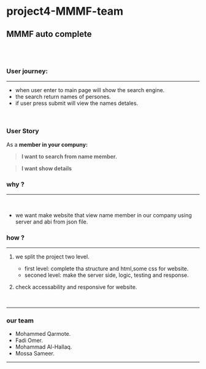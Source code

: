 # project4-MMMF-team
## MMMF auto complete

<br/>

<br/>

### User journey:
<hr/>

* when user enter to main page will show the search engine.
* the search return names of persones.
* if user press submit will view the names detales. 

<br/>

### User Story

As a **member in your compuny:**
>  **I want to search from name member.** 

>  **I want show details** 


### why ?

<hr/>

<br/> 

* we want make website that view name member in our company using server and abi from json file.

### how ?
<hr/>

1. we split the project two level. 
   * first level: complete tha structure and html,some css for website.
   * seconed level: make the server side, logic, testing and response.
  
2. check accessability and responsive for website.

<br/>
<hr/>


### our team 
* Mohammed Qarmote.
* Fadi Omer.
* Mohammad Al-Hallaq.
* Mossa Sameer.

<hr/>
